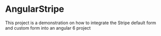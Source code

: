 # AngularStripe

This project is a demonstration on how to integrate the Stripe default form and custom form into an angular 6 project
